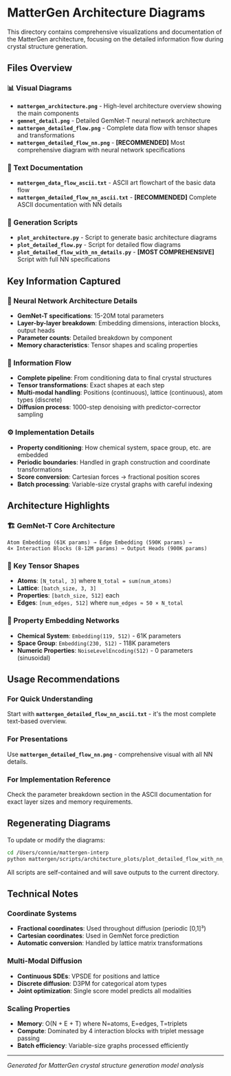 # MatterGen Architecture Diagrams

This directory contains comprehensive visualizations and documentation of the MatterGen architecture, focusing on the detailed information flow during crystal structure generation.

## Files Overview

### 📊 Visual Diagrams
- **`mattergen_architecture.png`** - High-level architecture overview showing the main components
- **`gemnet_detail.png`** - Detailed GemNet-T neural network architecture
- **`mattergen_detailed_flow.png`** - Complete data flow with tensor shapes and transformations
- **`mattergen_detailed_flow_nn.png`** - **[RECOMMENDED]** Most comprehensive diagram with neural network specifications

### 📝 Text Documentation
- **`mattergen_data_flow_ascii.txt`** - ASCII art flowchart of the basic data flow
- **`mattergen_detailed_flow_nn_ascii.txt`** - **[RECOMMENDED]** Complete ASCII documentation with NN details

### 🔧 Generation Scripts
- **`plot_architecture.py`** - Script to generate basic architecture diagrams
- **`plot_detailed_flow.py`** - Script for detailed flow diagrams
- **`plot_detailed_flow_with_nn_details.py`** - **[MOST COMPREHENSIVE]** Script with full NN specifications

## Key Information Captured

### 🧠 Neural Network Architecture Details
- **GemNet-T specifications**: 15-20M total parameters
- **Layer-by-layer breakdown**: Embedding dimensions, interaction blocks, output heads
- **Parameter counts**: Detailed breakdown by component
- **Memory characteristics**: Tensor shapes and scaling properties

### 🔄 Information Flow
- **Complete pipeline**: From conditioning data to final crystal structures
- **Tensor transformations**: Exact shapes at each step
- **Multi-modal handling**: Positions (continuous), lattice (continuous), atom types (discrete)
- **Diffusion process**: 1000-step denoising with predictor-corrector sampling

### ⚙️ Implementation Details
- **Property conditioning**: How chemical system, space group, etc. are embedded
- **Periodic boundaries**: Handled in graph construction and coordinate transformations
- **Score conversion**: Cartesian forces → fractional position scores
- **Batch processing**: Variable-size crystal graphs with careful indexing

## Architecture Highlights

### 🏗️ GemNet-T Core Architecture
```
Atom Embedding (61K params) → Edge Embedding (590K params) → 
4× Interaction Blocks (8-12M params) → Output Heads (900K params)
```

### 📐 Key Tensor Shapes
- **Atoms**: `[N_total, 3]` where `N_total = sum(num_atoms)`
- **Lattice**: `[batch_size, 3, 3]` 
- **Properties**: `[batch_size, 512]` each
- **Edges**: `[num_edges, 512]` where `num_edges ≈ 50 × N_total`

### 🎯 Property Embedding Networks
- **Chemical System**: `Embedding(119, 512)` - 61K parameters
- **Space Group**: `Embedding(230, 512)` - 118K parameters  
- **Numeric Properties**: `NoiseLevelEncoding(512)` - 0 parameters (sinusoidal)

## Usage Recommendations

### For Quick Understanding
Start with **`mattergen_detailed_flow_nn_ascii.txt`** - it's the most complete text-based overview.

### For Presentations
Use **`mattergen_detailed_flow_nn.png`** - comprehensive visual with all NN details.

### For Implementation Reference
Check the parameter breakdown section in the ASCII documentation for exact layer sizes and memory requirements.

## Regenerating Diagrams

To update or modify the diagrams:

```bash
cd /Users/connie/mattergen-interp
python mattergen/scripts/architecture_plots/plot_detailed_flow_with_nn_details.py
```

All scripts are self-contained and will save outputs to the current directory.

## Technical Notes

### Coordinate Systems
- **Fractional coordinates**: Used throughout diffusion (periodic [0,1]³)
- **Cartesian coordinates**: Used in GemNet force prediction
- **Automatic conversion**: Handled by lattice matrix transformations

### Multi-Modal Diffusion
- **Continuous SDEs**: VPSDE for positions and lattice
- **Discrete diffusion**: D3PM for categorical atom types
- **Joint optimization**: Single score model predicts all modalities

### Scaling Properties
- **Memory**: O(N + E + T) where N=atoms, E=edges, T=triplets
- **Compute**: Dominated by 4 interaction blocks with triplet message passing
- **Batch efficiency**: Variable-size graphs processed efficiently

---

*Generated for MatterGen crystal structure generation model analysis*